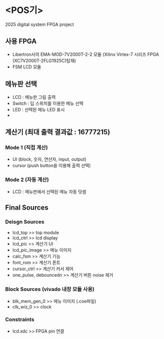 # <POS기>
2025 digital system FPGA project

## 사용 FPGA
- Libertron사의 EMA-MOD-7V2000T-2-2 모듈 (Xilinx Virtex-7 시리즈 FPGA (XC7V2000T-2FLG1925C)탑재)
- FSM LCD 모듈
  
## 메뉴판 선택
- LCD : 메뉴판 그림 출력
- Switch : 딥 스위치를 이용한 메뉴 선택
- LED : 선택된 메뉴 LED 표시
- 
## 계산기 (최대 출력 결과값 : 16777215)

### Mode 1 (직접 계산)
- UI (block, 숫자, 연산자, input, output)
- cursor (push button을 이용해 출력 선택)

### Mode 2 (자동 계산)
- LCD : 메뉴판에서 선택된 메뉴 자동 덧셈

## Final Sources
### Deisgn Sources
- lcd_top >> top module
- lcd_ctrl >> lcd display
- lcd_pic >> 계산기 UI
- lcd_pic_image >> 메뉴 이미지
- calc_fsm >> 계산기 기능
- font_rom >> 계산기 폰트
- cursor_ctrl >> 계산기 커서 제어
- one_pulse, debouncedn >> 계산기 버튼 noise 제거

### Block Sources (vivado 내장 모듈 사용)
- blk_mem_gen_0 >> 메뉴 이미지 (.coe파일)
- clk_wiz_0 >> clock

### Constraints
- lcd.xdc >> FPGA pin 연결
